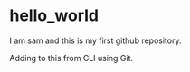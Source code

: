 # hello_world
I am sam and this is my first github repository.

Adding to this from CLI using Git.  
